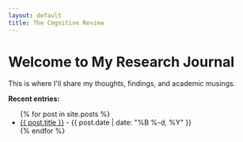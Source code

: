 ```yaml
---
layout: default
title: The Cognitive Review
---
```


# Welcome to My Research Journal


This is where I'll share my thoughts, findings, and academic musings.

**Recent entries:**

<ul>
  {% for post in site.posts %}
    <li>
      <a href="{{ post.url }}">{{ post.title }}</a> - {{ post.date | date: "%B %-d, %Y" }}
    </li>
  {% endfor %}
</ul>
